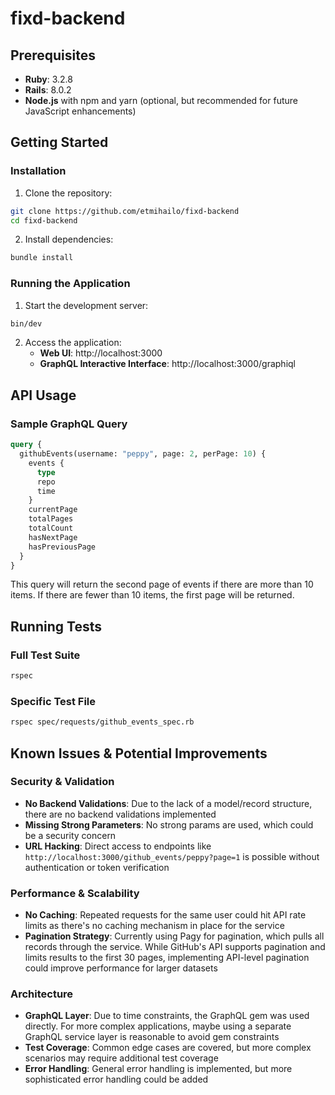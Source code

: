 # fixd-backend

## Prerequisites

- **Ruby**: 3.2.8
- **Rails**: 8.0.2
- **Node.js** with npm and yarn (optional, but recommended for future JavaScript enhancements)

## Getting Started

### Installation

1. Clone the repository:
```bash
git clone https://github.com/etmihailo/fixd-backend
cd fixd-backend
```

2. Install dependencies:
```bash
bundle install
```

### Running the Application

1. Start the development server:
```bash
bin/dev
```

2. Access the application:
   - **Web UI**: http://localhost:3000
   - **GraphQL Interactive Interface**: http://localhost:3000/graphiql

## API Usage

### Sample GraphQL Query

```graphql
query {
  githubEvents(username: "peppy", page: 2, perPage: 10) {
    events {
      type
      repo
      time
    }
    currentPage
    totalPages
    totalCount
    hasNextPage
    hasPreviousPage
  }
}
```

This query will return the second page of events if there are more than 10 items. If there are fewer than 10 items, the first page will be returned.

## Running Tests

### Full Test Suite
```bash
rspec
```

### Specific Test File
```bash
rspec spec/requests/github_events_spec.rb
```

## Known Issues & Potential Improvements

### Security & Validation

- **No Backend Validations**: Due to the lack of a model/record structure, there are no backend validations implemented
- **Missing Strong Parameters**: No strong params are used, which could be a security concern
- **URL Hacking**: Direct access to endpoints like `http://localhost:3000/github_events/peppy?page=1` is possible without authentication or token verification

### Performance & Scalability

- **No Caching**: Repeated requests for the same user could hit API rate limits as there's no caching mechanism in place for the service
- **Pagination Strategy**: Currently using Pagy for pagination, which pulls all records through the service. While GitHub's API supports pagination and limits results to the first 30 pages, implementing API-level pagination could improve performance for larger datasets

### Architecture

- **GraphQL Layer**: Due to time constraints, the GraphQL gem was used directly. For more complex applications, maybe using a separate GraphQL service layer is reasonable to avoid gem constraints
- **Test Coverage**: Common edge cases are covered, but more complex scenarios may require additional test coverage
- **Error Handling**: General error handling is implemented, but more sophisticated error handling could be added

